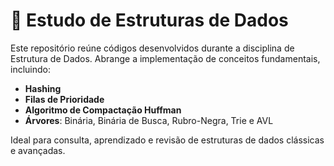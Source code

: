 # 🌳 Estudo de Estruturas de Dados  

Este repositório reúne códigos desenvolvidos durante a disciplina de Estrutura de Dados. Abrange a implementação de conceitos fundamentais, incluindo:  

- **Hashing**  
- **Filas de Prioridade**  
- **Algoritmo de Compactação Huffman**  
- **Árvores**: Binária, Binária de Busca, Rubro-Negra, Trie e AVL  

Ideal para consulta, aprendizado e revisão de estruturas de dados clássicas e avançadas.  
